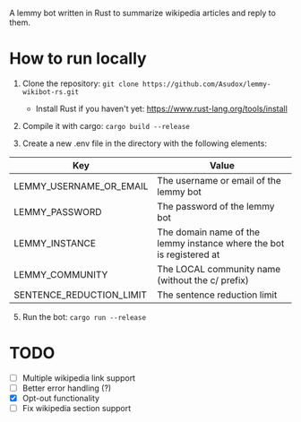 A lemmy bot written in Rust to summarize wikipedia articles and reply to them.

# How to run locally
1. Clone the repository: `git clone https://github.com/Asudox/lemmy-wikibot-rs.git`
    - Install Rust if you haven't yet: https://www.rust-lang.org/tools/install

3. Compile it with cargo: `cargo build --release`
4. Create a new .env file in the directory with the following elements:

| Key                      | Value                                                                |
|--------------------------|----------------------------------------------------------------------|
| LEMMY_USERNAME_OR_EMAIL  | The username or email of the lemmy bot                               |
| LEMMY_PASSWORD           | The password of the lemmy bot                                        |
| LEMMY_INSTANCE           | The domain name of the lemmy instance where the bot is registered at |
| LEMMY_COMMUNITY          | The LOCAL community name (without the c/ prefix)                     |
| SENTENCE_REDUCTION_LIMIT | The sentence reduction limit                                         |

5. Run the bot: `cargo run --release`


# TODO
- [ ] Multiple wikipedia link support
- [ ] Better error handling (?)
- [x] Opt-out functionality
- [ ] Fix wikipedia section support
